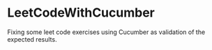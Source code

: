 # LeetCodeWithCucumber

Fixing some leet code exercises using Cucumber as validation of the expected results.
